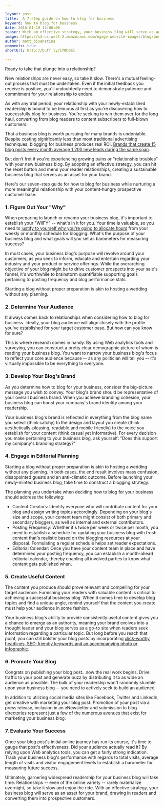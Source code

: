 ```yaml
---

layout: post
title:  A 7-step guide on how to blog for business
keyword: how to blog for business
date: 2016-01-19 12:00:00
teaser: With an effective strategy, your business blog will serve as an asset for your brand
image: https://s3-us-west-2.amazonaws.com/ngage-website-images/blog/post-images/how-to-blog-for-business.jpg
author: matt_bixenstine
comments: true
shortUrl: http://buff.ly/1T0h0SI

---
```


Ready to take that plunge into a relationship?

New relationships are never easy, so take it slow. There's a mutual feeling-out process that must be undertaken. Even if the initial feedback you receive is positive, you'll undoubtedly need to demonstrate patience and commitment for your relationship to endure.

As with any trial period, your relationship with your newly-established readership is bound to be tenuous at first as you're discovering how to successfully blog for business. You're seeking to win them over for the long haul, converting from blog readers to content subscribers to full-blown customers.

That a business blog is worth pursuing for many brands is undeniable. Despite costing significantly less than most traditional advertising techniques, blogging for business produces real ROI. [Brands that create 15 blog posts every month average 1,200 new leads during the same span](http://ngagecontent.com/2015/10/05/content-marketing-stats-blog/).

But don't fret if you're experiencing growing pains or "relationship troubles" with your new business blog. By adopting an effective strategy, you can hit the reset button and mend your reader relationships, creating a sustainable business blog that serves as an asset for your brand.

Here's our seven-step guide for how to blog for business while nurturing a more meaningful relationship with your content-hungry prospective customer base:

### 1. Figure Out Your "Why"

When preparing to launch or revamp your business blog, it's important to establish your "WIIFY" -- what's in it for you. Your time is valuable, so you need to [justify to yourself why you're going to allocate hours](http://ngagecontent.com/2015/10/07/convince-your-boss-blog/) from your weekly or monthly schedule for blogging. What's the purpose of your business blog and what goals will you set as barometers for measuring success?

In most cases, your business blog's purpose will revolve around your customers, as you seek to inform, educate and entertain regarding your industry and your product or service offerings. While the overarching objective of your blog might be to drive customer prospects into your sale's funnel, it's worthwhile to brainstorm quantifiable supporting goals pertaining to posting frequency and blog performance stats.

<span><a class="tweet-quote">Starting a blog without proper preparation is akin to hosting a wedding without any planning.</a></span>

### 2. Determine Your Audience

It always comes back to relationships when considering how to blog for business. Ideally, your blog audience will align closely with the profile you've established for your target customer base. But how can you know for sure?

This is where research comes in handy. By using Web analytics tools and surveying, you can construct a pretty clear demographic picture of whom is reading your business blog. You want to narrow your business blog's focus to reflect your core audience because -- as any politician will tell you -- it's virtually impossible to be everything to everyone.

### 3. Develop Your Blog's Brand

As you determine how to blog for your business, consider the big-picture message you wish to convey. <a class="tweet-quote">Your blog's brand should be representative of your overall business brand</a>. When you achieve branding cohesion, your business blog can boost your company's brand identity among your readership.

Your business blog's brand is reflected in everything from the blog name you select (think catchy) to the design and layout you create (think aesthetically-pleasing, readable and mobile friendly) to the voice you establish for your content (think casual yet informative). For every decision you make pertaining to your business blog, ask yourself: "Does this support my company's branding strategy?"

### 4. Engage in Editorial Planning

Starting a blog without proper preparation is akin to hosting a wedding without any planning. In both cases, the end result involves mass confusion, disappointed guests and an anti-climatic outcome. Before launching your newly-minted business blog, take time to construct a blogging strategy.

The planning you undertake when deciding how to blog for your business should address the following:

* Content Creators: Identify everyone who will contribute content for your blog and assign writing topics accordingly. Depending on your blog's size and scope, your content team might consist of both primary and secondary bloggers, as well as internal and external contributors.
* Posting Frequency: Whether it's twice per week or twice per month, you need to establish a schedule for updating your business blog with fresh content that's realistic based on the blogging resources at your disposal. Formulating a regular schedule helps set reader expectations.
* Editorial Calendar: Once you have your content team in place and have determined your posting frequency, you can establish a month-ahead editorial calendar, thereby enabling all involved parties to know what content gets published when.

### 5. Create Useful Content

The content you produce should prove relevant and compelling for your target audience. Furnishing your readers with valuable content is critical to achieving a successful business blog. When it comes time to develop blog topics and find a unique angle, remind yourself that the content you create must help your audience in some fashion.

Your business blog's ability to provide consistently useful content gives you a chance to emerge as an authority, meaning your brand evolves into a thought leader and your blog serves as a go-to site when readers seek information regarding a particular topic. But long before you reach that point, you can still bolster your blog posts by incorporating [click-worthy headlines, SEO-friendly keywords and an accompanying photo or infographic](http://ngagecontent.com/2015/09/17/7-best-practices-for-your-business-blog/).

### 6. Promote Your Blog

Congrats on publishing your blog post...now the real work begins. Drive traffic to your post and generate buzz by distributing it to as wide an audience as possible. The bulk of your readership won't randomly stumble upon your business blog -- you need to actively seek to build an audience.

In addition to utilizing social media sites like Facebook, Twitter and LinkedIn, get creative with marketing your blog post. Promotion of your post via a press release, inclusion in an eNewsletter and submission to blog directories represent just a few of the numerous avenues that exist for marketing your business blog.

### 7. Evaluate Your Success

Once your blog post's initial online journey has run its course, it's time to gauge that post's effectiveness. Did your audience actually read it? By relying upon Web analytics tools, you can get a fairly strong indication. Track your business blog's performance with regards to total visits, average length of visits and visitor engagement levels to establish a barometer for measuring future success.

Ultimately, garnering widespread readership for your business blog will take time. Relationships -- even of the online variety -- rarely materialize overnight, so take it slow and enjoy the ride. With an effective strategy, your business blog will serve as an asset for your brand, drawing in readers and converting them into prospective customers.
